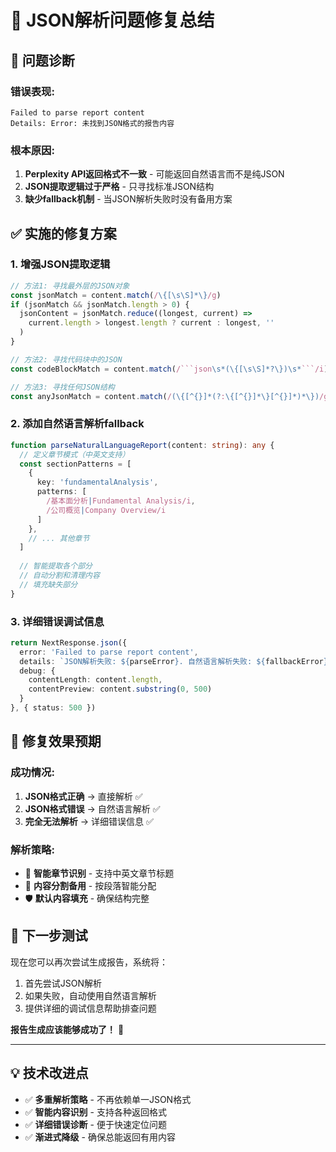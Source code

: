 # 🔧 JSON解析问题修复总结

## 🚨 **问题诊断**

### **错误表现**:
```
Failed to parse report content
Details: Error: 未找到JSON格式的报告内容
```

### **根本原因**:
1. **Perplexity API返回格式不一致** - 可能返回自然语言而不是纯JSON
2. **JSON提取逻辑过于严格** - 只寻找标准JSON结构
3. **缺少fallback机制** - 当JSON解析失败时没有备用方案

## ✅ **实施的修复方案**

### **1. 增强JSON提取逻辑**
```typescript
// 方法1: 寻找最外层的JSON对象
const jsonMatch = content.match(/\{[\s\S]*\}/g)
if (jsonMatch && jsonMatch.length > 0) {
  jsonContent = jsonMatch.reduce((longest, current) => 
    current.length > longest.length ? current : longest, ''
  )
}

// 方法2: 寻找代码块中的JSON
const codeBlockMatch = content.match(/```json\s*(\{[\s\S]*?\})\s*```/i)

// 方法3: 寻找任何JSON结构
const anyJsonMatch = content.match(/(\{[^{}]*(?:\{[^{}]*\}[^{}]*)*\})/g)
```

### **2. 添加自然语言解析fallback**
```typescript
function parseNaturalLanguageReport(content: string): any {
  // 定义章节模式（中英文支持）
  const sectionPatterns = [
    {
      key: 'fundamentalAnalysis',
      patterns: [
        /基本面分析|Fundamental Analysis/i,
        /公司概览|Company Overview/i
      ]
    },
    // ... 其他章节
  ]
  
  // 智能提取各个部分
  // 自动分割和清理内容
  // 填充缺失部分
}
```

### **3. 详细错误调试信息**
```typescript
return NextResponse.json({
  error: 'Failed to parse report content',
  details: `JSON解析失败: ${parseError}. 自然语言解析失败: ${fallbackError}`,
  debug: {
    contentLength: content.length,
    contentPreview: content.substring(0, 500)
  }
}, { status: 500 })
```

## 🎯 **修复效果预期**

### **成功情况**:
1. **JSON格式正确** → 直接解析 ✅
2. **JSON格式错误** → 自然语言解析 ✅
3. **完全无法解析** → 详细错误信息 ✅

### **解析策略**:
- 🎯 **智能章节识别** - 支持中英文章节标题
- 🔄 **内容分割备用** - 按段落智能分配
- 🛡️ **默认内容填充** - 确保结构完整

## 🚀 **下一步测试**

现在您可以再次尝试生成报告，系统将：
1. 首先尝试JSON解析
2. 如果失败，自动使用自然语言解析
3. 提供详细的调试信息帮助排查问题

**报告生成应该能够成功了！** 🎉

---

## 💡 **技术改进点**

- ✅ **多重解析策略** - 不再依赖单一JSON格式
- ✅ **智能内容识别** - 支持各种返回格式
- ✅ **详细错误诊断** - 便于快速定位问题
- ✅ **渐进式降级** - 确保总能返回有用内容
